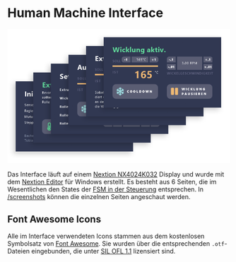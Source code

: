 # Human Machine Interface

<p align="center"><img src="/hmi/preview.png?raw=true" alt="HMI Preview"></p>

Das Interface läuft auf einem [Nextion NX4024K032](https://nextion.tech/datasheets/nx4024k032/) Display und wurde mit dem
[Nextion Editor](https://nextion.tech/nextion-editor/#_section1) für Windows erstellt. Es besteht aus 6 Seiten, die im 
Wesentlichen den States der [FSM in der Steuerung](https://github.com/lukaswiesehan/filamentextruder/tree/master/arduino/filamentextruder#finite-state-machine) 
entsprechen. In [/screenshots](https://github.com/lukaswiesehan/filamentextruder/tree/master/hmi/screenshots) können die einzelnen
Seiten angeschaut werden.

## Font Awesome Icons

Alle im Interface verwendeten Icons stammen aus dem kostenlosen Symbolsatz von [Font Awesome](https://fontawesome.com/). Sie wurden
über die entsprechenden `.otf`-Dateien eingebunden, die unter [SIL OFL 1.1](https://scripts.sil.org/cms/scripts/page.php?site_id=nrsi&id=OFL) lizensiert sind.